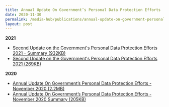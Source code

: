 ```yaml
---
title: Annual Update On Government’s Personal Data Protection Efforts
date: 2020-11-30
permalink: /media-hub/publications/annual-update-on-government-personal-data-protection-efforts
layout: post
---
```

**2021**<br>
* [Second Update on the Government's Personal Data Protection Efforts 2021 – Summary (932KB)](/files/publications/annual-update-on-govt-personal-data-protection-efforts-Nov2020-summary.pdf)<br>
* [Second Update on the Government's Personal Data Protection Efforts 2021 (269KB)](/files/publications/annual-update-on-govt-personal-data-protection-efforts-2020.pdf)

**2020**<br>
* [Annual Update On Government’s Personal Data Protection Efforts - November 2020  (2.2MB)](files/publications/annual-update-on-govt-personal-data-protection-efforts-2020.pdf)<br>
* [Annual Update On Government’s Personal Data Protection Efforts - November 2020  Summary	(205KB)](/files/publications/annual-update-on-govt-personal-data-protection-efforts-Nov2020-summary.pdf)